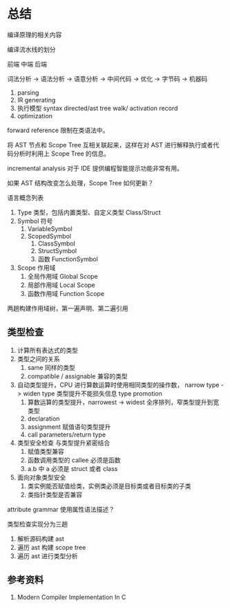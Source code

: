 # 总结

编译原理的相关内容

编译流水线的划分

前端 中端 后端

词法分析 -> 语法分析 -> 语意分析 -> 中间代码 -> 优化 -> 字节码 -> 机器码

1. parsing
1. IR generating
1. 执行模型 syntax directed/ast tree walk/ activation record
1. optimization

forward reference 限制在类语法中。

将 AST 节点和 Scope Tree 互相关联起来，这样在对 AST 进行解释执行或者代码分析时利用上 Scope Tree 的信息。

incremental analysis 对于 IDE 提供编程智能提示功能非常有用。

如果 AST 结构改变怎么处理，Scope Tree 如何更新？

语言概念列表

1. Type 类型，包括内置类型、自定义类型 Class/Struct
1. Symbol 符号
   1. VariableSymbol
   1. ScopedSymbol
      1. ClassSymbol
      1. StructSymbol
      1. 函数 FunctionSymbol
1. Scope 作用域
   1. 全局作用域 Global Scope
   1. 局部作用域 Local Scope
   1. 函数作用域 Function Scope

两趟构建作用域树，第一遍声明、第二遍引用

## 类型检查

1. 计算所有表达式的类型
1. 类型之间的关系
   1. same 同样的类型
   1. compatible / assignable 兼容的类型
1. 自动类型提升，CPU 进行算数运算时使用相同类型的操作数， narrow type -> widen type 类型提升不能损失信息 type promotion
   1. 算数运算的类型提升，narrowest -> widest 全序排列，窄类型提升到宽类型
   1. declaration
   1. assignment 赋值语句类型提升
   1. call parameters/return type
1. 类型安全检查 与类型提升紧密结合
   1. 赋值类型兼容
   1. 函数调用类型的 callee 必须是函数
   1. a.b 中 a 必须是 struct 或者 class
1. 面向对象类型安全
   1. 类实例能否赋值给类，实例类必须是目标类或者目标类的子类
   1. 类指针类型是否兼容

attribute grammar 使用属性语法描述？

类型检查实现分为三趟

1. 解析源码构建 ast
1. 遍历 ast 构建 scope tree
1. 遍历 ast 进行类型分析

## 参考资料

1. <span > Modern Compiler Implementation In C
